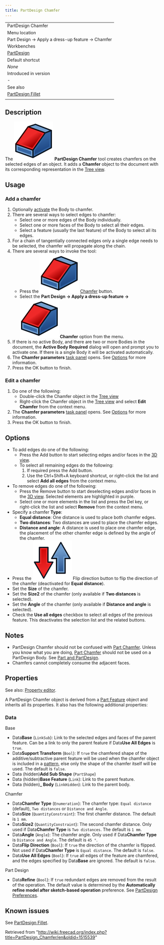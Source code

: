 ```yaml
---
title: PartDesign Chamfer
---
```


|                                                             |
| ----------------------------------------------------------- |
| PartDesign Chamfer                                          |
| Menu location                                               |
| Part Design → Apply a dress-up feature → Chamfer            |
| Workbenches                                                 |
| [PartDesign](/PartDesign_Workbench "PartDesign Workbench")  |
| Default shortcut                                            |
| _None_                                                      |
| Introduced in version                                       |
| -                                                           |
| See also                                                    |
| [PartDesign Fillet](/PartDesign_Fillet "PartDesign Fillet") |
|                                                             |

## Description

The ![](/src/assets/images/PartDesign_Chamfer.svg) **PartDesign Chamfer** tool creates chamfers on the selected edges of an object. It adds a **Chamfer** object to the document with its corresponding representation in the [Tree view](/Tree_view "Tree view").

## Usage

### Add a chamfer

1. Optionally [activate](/PartDesign_Body#Active_status "PartDesign Body") the Body to chamfer.
2. There are several ways to select edges to chamfer:
   - Select one or more edges of the Body individually.
   - Select one or more faces of the Body to select all their edges.
   - Select a feature (usually the last feature) of the Body to select all its edges.
3. For a chain of tangentially connected edges only a single edge needs to be selected, the chamfer will propagate along the chain.
4. There are several ways to invoke the tool:
   - Press the ![](/src/assets/images/PartDesign_Chamfer.svg) [Chamfer](/PartDesign_Chamfer "PartDesign Chamfer") button.
   - Select the **Part Design → Apply a dress-up feature → ![](/src/assets/images/PartDesign_Chamfer.svg) Chamfer** option from the menu.
5. If there is no active Body, and there are two or more Bodies in the document, the **Active Body Required** dialog will open and prompt you to activate one. If there is a single Body it will be activated automatically.
6. The **Chamfer parameters** [task panel](/Task_panel "Task panel") opens. See [Options](#Options) for more information.
7. Press the OK button to finish.

### Edit a chamfer

1. Do one of the following:
   - Double-click the Chamfer object in the [Tree view](/Tree_view "Tree view")
   - Right-click the Chamfer object in the [Tree view](/Tree_view "Tree view") and select **Edit Chamfer** from the context menu.
2. The **Chamfer parameters** [task panel](/Task_panel "Task panel") opens. See [Options](#Options) for more information.
3. Press the OK button to finish.

## Options

- To add edges do one of the following:
  - Press the Add button to start selecting edges and/or faces in the [3D view](/3D_view "3D view").
  - To select all remaining edges do the following:
    1. If required press the Add button.
    2. Use the Ctrl+Shift+A keyboard shortcut, or right-click the list and select **Add all edges** from the context menu.
- To remove edges do one of the following:
  - Press the Remove button to start deselecting edges and/or faces in the [3D view](/3D_view "3D view"). Selected elements are highlighted in purple.
  - Select one or more elements in the list and press the Del key, or right-click the list and select **Remove** from the context menu.
- Specify a chamfer **Type**:
  - **Equal distance**: One distance is used to place both chamfer edges.
  - **Two distances**: Two distances are used to place the chamfer edges.
  - **Distance and angle**: A distance is used to place one chamfer edge, the placement of the other chamfer edge is defined by the angle of the chamfer.
- Press the ![](/src/assets/images/PartDesign_Flip_Direction.svg) Flip direction button to flip the direction of the chamfer (deactivated for **Equal distance**).
- Set the **Size** of the chamfer.
- Set the **Size2** of the chamfer (only available if **Two distances** is selected).
- Set the **Angle** of the chamfer (only available if **Distance and angle** is selected).
- Check the **Use all edges** checkbox to select all edges of the previous feature. This deactivates the selection list and the related buttons.

## Notes

- PartDesign Chamfer should not be confused with [Part Chamfer](/Part_Chamfer "Part Chamfer"). Unless you know what you are doing, [Part Chamfer](/Part_Chamfer "Part Chamfer") should not be used on a PartDesign Body. See [Part and PartDesign](/Part_and_PartDesign "Part and PartDesign").
- Chamfers cannot completely consume the adjacent faces.

## Properties

See also: [Property editor](/Property_editor "Property editor").

A PartDesign Chamfer object is derived from a [Part Feature](/Part_Feature "Part Feature") object and inherits all its properties. It also has the following additional properties:

### Data

Base

- Data**Base** (`LinkSub`): Link to the selected edges and faces of the parent feature. Can be a link to only the parent feature if Data**Use All Edges** is `true`.
- Data**Support Transform** (`Bool`): If `true` the chamfered shape of the additive/subtractive parent feature will be used when the chamfer object is included in a [pattern](/PartDesign_Workbench#Transformation_tools "PartDesign Workbench"), else only the shape of the chamfer itself will be used. The default is `false`.
- Data (hidden)**Add Sub Shape** (`PartShape`)
- Data (hidden)**Base Feature** (`Link`): Link to the parent feature.
- Data (hidden)**\_ Body** (`LinkHidden`): Link to the parent body.

Chamfer

- Data**Chamfer Type** (`Enumeration`): The chamfer type: `Equal distance` (default), `Two distances` or `Distance and Angle`.
- Data**Size** (`QuantityConstraint`): The first chamfer distance. The default is `1 mm`.
- Data**Size2** (`QuantityConstraint`): The second chamfer distance. Only used if Data**Chamfer Type** is `Two distances`. The default is `1 mm`.
- Data**Angle** (`Angle`): The chamfer angle. Only used if Data**Chamfer Type** is `Distance and Angle`. The default is `45 °`.
- Data**Flip Direction** (`Bool`): If `true` the direction of the chamfer is flipped. Not used if Data**Chamfer Type** is `Equal distance`. The default is `false`.
- Data**Use All Edges** (`Bool`): If `true` all edges of the feature are chamfered, and the edges specified by Data**Base** are ignored. The default is `false`.

Part Design

- Data**Refine** (`Bool`): If `true` redundant edges are removed from the result of the operation. The default value is determined by the **Automatically refine model after sketch-based operation** preference. See [PartDesign Preferences](/PartDesign_Preferences#General "PartDesign Preferences").

## Known issues

See [PartDesign Fillet](/PartDesign_Fillet#Known_issues "PartDesign Fillet").

Retrieved from "<http://wiki.freecad.org/index.php?title=PartDesign_Chamfer/en&oldid=1515539>"
